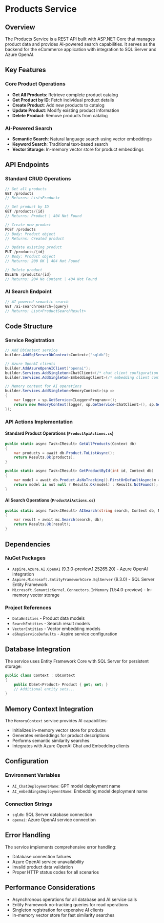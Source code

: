 # Products Service

## Overview

The Products Service is a REST API built with ASP.NET Core that manages product data and provides AI-powered search capabilities. It serves as the backend for the eCommerce application with integration to SQL Server and Azure OpenAI.

## Key Features

### Core Product Operations
- **Get All Products**: Retrieve complete product catalog
- **Get Product by ID**: Fetch individual product details
- **Create Product**: Add new products to catalog
- **Update Product**: Modify existing product information
- **Delete Product**: Remove products from catalog

### AI-Powered Search
- **Semantic Search**: Natural language search using vector embeddings
- **Keyword Search**: Traditional text-based search
- **Vector Storage**: In-memory vector store for product embeddings

## API Endpoints

### Standard CRUD Operations

```csharp
// Get all products
GET /products
// Returns: List<Product>

// Get product by ID
GET /products/{id}
// Returns: Product | 404 Not Found

// Create new product
POST /products
// Body: Product object
// Returns: Created product

// Update existing product
PUT /products/{id}
// Body: Product object
// Returns: 200 OK | 404 Not Found

// Delete product
DELETE /products/{id}
// Returns: 204 No Content | 404 Not Found
```

### AI Search Endpoint

```csharp
// AI-powered semantic search
GET /ai-search?search={query}
// Returns: List<ProductSearchResult>
```

## Code Structure

### Service Registration

```csharp
// Add DbContext service
builder.AddSqlServerDbContext<Context>("sqldb");

// Azure OpenAI clients
builder.AddAzureOpenAIClient("openai");
builder.Services.AddSingleton<ChatClient>(/* chat client configuration */);
builder.Services.AddSingleton<EmbeddingClient>(/* embedding client configuration */);

// Memory context for AI operations
builder.Services.AddSingleton<MemoryContext>(sp =>
{
    var logger = sp.GetService<ILogger<Program>>();
    return new MemoryContext(logger, sp.GetService<ChatClient>(), sp.GetService<EmbeddingClient>());
});
```

### API Actions Implementation

#### Standard Product Operations (`ProductApiActions.cs`)
```csharp
public static async Task<IResult> GetAllProducts(Context db)
{
    var products = await db.Product.ToListAsync();
    return Results.Ok(products);
}

public static async Task<IResult> GetProductById(int id, Context db)
{
    var model = await db.Product.AsNoTracking().FirstOrDefaultAsync(m => m.Id == id);
    return model is not null ? Results.Ok(model) : Results.NotFound();
}
```

#### AI Search Operations (`ProductAiActions.cs`)
```csharp
public static async Task<IResult> AISearch(string search, Context db, MemoryContext mc)
{
    var result = await mc.Search(search, db);
    return Results.Ok(result);
}
```

## Dependencies

### NuGet Packages
- `Aspire.Azure.AI.OpenAI` (9.3.0-preview.1.25265.20) - Azure OpenAI integration
- `Aspire.Microsoft.EntityFrameworkCore.SqlServer` (9.3.0) - SQL Server Entity Framework
- `Microsoft.SemanticKernel.Connectors.InMemory` (1.54.0-preview) - In-memory vector storage

### Project References
- `DataEntities` - Product data models
- `SearchEntities` - Search result models  
- `VectorEntities` - Vector embedding models
- `eShopServiceDefaults` - Aspire service configuration

## Database Integration

The service uses Entity Framework Core with SQL Server for persistent storage:

```csharp
public class Context : DbContext
{
    public DbSet<Product> Product { get; set; }
    // Additional entity sets...
}
```

## Memory Context Integration

The `MemoryContext` service provides AI capabilities:
- Initializes in-memory vector store for products
- Generates embeddings for product descriptions
- Performs semantic similarity searches
- Integrates with Azure OpenAI Chat and Embedding clients

## Configuration

### Environment Variables
- `AI_ChatDeploymentName`: GPT model deployment name
- `AI_embeddingsDeploymentName`: Embedding model deployment name

### Connection Strings
- `sqldb`: SQL Server database connection
- `openai`: Azure OpenAI service connection

## Error Handling

The service implements comprehensive error handling:
- Database connection failures
- Azure OpenAI service unavailability  
- Invalid product data validation
- Proper HTTP status codes for all scenarios

## Performance Considerations

- Asynchronous operations for all database and AI service calls
- Entity Framework no-tracking queries for read operations
- Singleton registration for expensive AI clients
- In-memory vector store for fast similarity searches